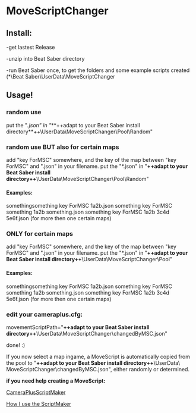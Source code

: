 # MoveScriptChanger





## Install:


-get lastest Release

-unzip into Beat Saber directory

-run Beat Saber once, to get the folders and some example scripts created
	(*\Beat Saber\UserData\MoveScriptChanger





## Usage!


### random use

put the "*.json" in
"*\**++adapt to your Beat Saber install directory**++\UserData\MoveScriptChanger\Pool\Random"


### random use BUT also for certain maps
	
add "key ForMSC" somewhere, and the key of the map between "key ForMSC" and ".json" in your filename.
put the "*.json" in
"**++adapt to your Beat Saber install directory++**\UserData\MoveScriptChanger\Pool\Random"
		
#### Examples:
somethingsomething key ForMSC 1a2b.json
something key ForMSC something 1a2b something.json
something key ForMSC 1a2b 3c4d 5e6f.json (for more then one certain maps)

	
### ONLY for certain maps
	
add "key ForMSC" somewhere, and the key of the map between "key ForMSC" and ".json" in your filename.
put the "*.json" in
"**++adapt to your Beat Saber install directory++**\UserData\MoveScriptChanger\Pool"
		
#### Examples:
somethingsomething key ForMSC 1a2b.json
something key ForMSC something 1a2b something.json
something key ForMSC 1a2b 3c4d 5e6f.json (for more then one certain maps)
		
	
	
### edit your cameraplus.cfg:

movementScriptPath="**++adapt to your Beat Saber install directory++**\UserData\MoveScriptChanger\changedByMSC.json"



done! :)	

If you now select a map ingame, a MoveScript is automatically copied from the pool to
	"**++adapt to your Beat Saber install directory++**\UserData\ MoveScriptChanger\changedByMSC.json", either randomly or determined.


**if you need help creating a MoveScript:**

[CameraPlusScriptMaker](https://github.com/Ceppy82/MoveScriptChanger/blob/master/CameraPlusScriptMaker%20RC2.ods)

[How I use the ScriptMaker](https://youtu.be/PIoim8pPWLU)
